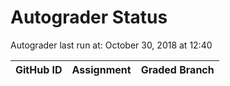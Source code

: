 # Autograder Status
Autograder last run at: October 30, 2018 at 12:40

| GitHub ID | Assignment | Graded Branch |
|-----------|------------|---------------|

